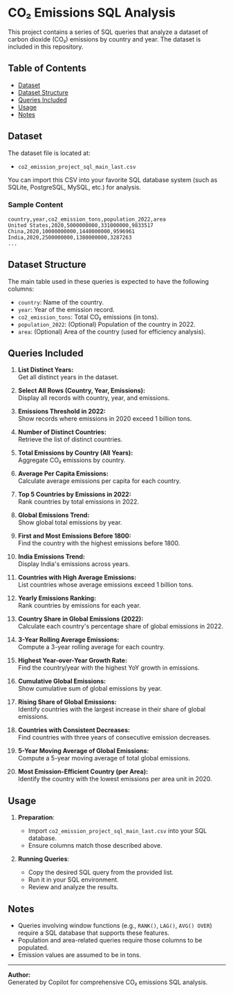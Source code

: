 # CO₂ Emissions SQL Analysis

This project contains a series of SQL queries that analyze a dataset of carbon dioxide (CO₂) emissions by country and year. The dataset is included in this repository.

## Table of Contents

- [Dataset](#dataset)
- [Dataset Structure](#dataset-structure)
- [Queries Included](#queries-included)
- [Usage](#usage)
- [Notes](#notes)

## Dataset

The dataset file is located at:

- `co2_emission_project_sql_main_last.csv`

You can import this CSV into your favorite SQL database system (such as SQLite, PostgreSQL, MySQL, etc.) for analysis.

### Sample Content

```csv
country,year,co2_emission_tons,population_2022,area
United States,2020,5000000000,331000000,9833517
China,2020,10000000000,1440000000,9596961
India,2020,2500000000,1380000000,3287263
...
```

## Dataset Structure

The main table used in these queries is expected to have the following columns:

- `country`: Name of the country.
- `year`: Year of the emission record.
- `co2_emission_tons`: Total CO₂ emissions (in tons).
- `population_2022`: (Optional) Population of the country in 2022.
- `area`: (Optional) Area of the country (used for efficiency analysis).

## Queries Included

1. **List Distinct Years:**  
   Get all distinct years in the dataset.

2. **Select All Rows (Country, Year, Emissions):**  
   Display all records with country, year, and emissions.

3. **Emissions Threshold in 2022:**  
   Show records where emissions in 2020 exceed 1 billion tons.

4. **Number of Distinct Countries:**  
   Retrieve the list of distinct countries.

5. **Total Emissions by Country (All Years):**  
   Aggregate CO₂ emissions by country.

6. **Average Per Capita Emissions:**  
   Calculate average emissions per capita for each country.

7. **Top 5 Countries by Emissions in 2022:**  
   Rank countries by total emissions in 2022.

8. **Global Emissions Trend:**  
   Show global total emissions by year.

9. **First and Most Emissions Before 1800:**  
   Find the country with the highest emissions before 1800.

10. **India Emissions Trend:**  
    Display India's emissions across years.

11. **Countries with High Average Emissions:**  
    List countries whose average emissions exceed 1 billion tons.

12. **Yearly Emissions Ranking:**  
    Rank countries by emissions for each year.

13. **Country Share in Global Emissions (2022):**  
    Calculate each country's percentage share of global emissions in 2022.

14. **3-Year Rolling Average Emissions:**  
    Compute a 3-year rolling average for each country.

15. **Highest Year-over-Year Growth Rate:**  
    Find the country/year with the highest YoY growth in emissions.

16. **Cumulative Global Emissions:**  
    Show cumulative sum of global emissions by year.

17. **Rising Share of Global Emissions:**  
    Identify countries with the largest increase in their share of global emissions.

18. **Countries with Consistent Decreases:**  
    Find countries with three years of consecutive emission decreases.

19. **5-Year Moving Average of Global Emissions:**  
    Compute a 5-year moving average of total global emissions.

20. **Most Emission-Efficient Country (per Area):**  
    Identify the country with the lowest emissions per area unit in 2020.

## Usage

1. **Preparation**:  
   - Import `co2_emission_project_sql_main_last.csv` into your SQL database.
   - Ensure columns match those described above.

2. **Running Queries**:  
   - Copy the desired SQL query from the provided list.
   - Run it in your SQL environment.
   - Review and analyze the results.

## Notes

- Queries involving window functions (e.g., `RANK()`, `LAG()`, `AVG() OVER`) require a SQL database that supports these features.
- Population and area-related queries require those columns to be populated.
- Emission values are assumed to be in tons.

---

**Author:**  
Generated by Copilot for comprehensive CO₂ emissions SQL analysis.
